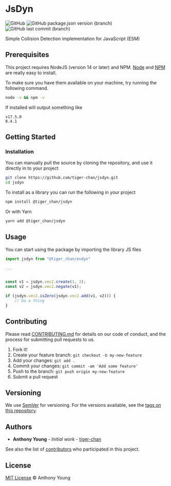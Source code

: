 # JsDyn

![GitHub](https://img.shields.io/github/license/tiger-chan/jsdyn)
![GitHub package.json version (branch)](https://img.shields.io/github/package-json/v/tiger-chan/jsdyn)
![GitHub last commit (branch)](https://img.shields.io/github/last-commit/tiger-chan/jsdyn/main)

Simple Collision Detection implementation for JavaScript (ESM)

## Prerequisites

This project requires NodeJS (version 14 or later) and NPM. [Node](http://nodejs.org/) and [NPM](https://npmjs.org/) are really easy to install.

To make sure you have them available on your machine, try running the following command.

```sh
node -v && npm -v
```

If installed will output something like
```
v17.5.0
8.4.1
```

## Getting Started

### Installation

You can manually pull the source by cloning the repository, and use it directly in to your project

```sh
git clone https://github.com/tiger-chan/jsdyn.git
cd jsdyn
```

To install as a library you can run the following in your project

```sh
npm install @tiger_chan/jsdyn
```

Or with Yarn

```sh
yarn add @tiger_chan/jsdyn
```

## Usage

You can start using the package by importing the library JS files

```js
import jsdyn from "@tiger_chan/esdyn"

...


const v1 = jsdyn.vec2.create(1, 2);
const v2 = jsdyn.vec2.negate(v1);

if (jsdyn.vec2.isZero(jsdyn.vec2.add(v1, v2))) {
	// Do a thing
}

```

## Contributing

Please read [CONTRIBUTING.md](docs/CONTRIBUTING.md) for details on our code of conduct, and the process for submitting pull requests to us.

1.  Fork it!
2.  Create your feature branch: `git checkout -b my-new-feature`
3.  Add your changes: `git add .`
4.  Commit your changes: `git commit -am 'Add some feature'`
5.  Push to the branch: `git push origin my-new-feature`
6.  Submit a pull request

## Versioning

We use [SemVer](http://semver.org/) for versioning. For the versions available, see the [tags on this repository](https://github.com/tiger-chan/jsdyn/tags).

## Authors

* **Anthony Young** - *Initial work* - [tiger-chan](https://github.com/tiger-chan)

See also the list of [contributors](https://github.com/tiger-chan/jsdyn/contributors) who participated in this project.

## License

[MIT License](LICENSE) © Anthony Young
